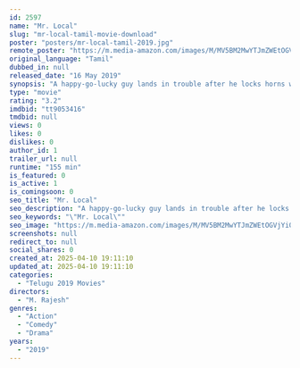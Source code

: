 ```yaml
---
id: 2597
name: "Mr. Local"
slug: "mr-local-tamil-movie-download"
poster: "posters/mr-local-tamil-2019.jpg"
remote_poster: "https://m.media-amazon.com/images/M/MV5BM2MwYTJmZWEtOGVjYi00MzU4LTgxMzUtOTIzYzRlNDFiMmFlXkEyXkFqcGdeQXVyODIwMDI1NjM@._V1_SX300.jpg"
original_language: "Tamil"
dubbed_in: null
released_date: "16 May 2019"
synopsis: "A happy-go-lucky guy lands in trouble after he locks horns with an egoistic lady. Both of them try to outsmart each other during various situations."
type: "movie"
rating: "3.2"
imdbid: "tt9053416"
tmdbid: null
views: 0
likes: 0
dislikes: 0
author_id: 1
trailer_url: null
runtime: "155 min"
is_featured: 0
is_active: 1
is_comingsoon: 0
seo_title: "Mr. Local"
seo_description: "A happy-go-lucky guy lands in trouble after he locks horns with an egoistic lady. Both of them try to outsmart each other during various situations."
seo_keywords: "\"Mr. Local\""
seo_image: "https://m.media-amazon.com/images/M/MV5BM2MwYTJmZWEtOGVjYi00MzU4LTgxMzUtOTIzYzRlNDFiMmFlXkEyXkFqcGdeQXVyODIwMDI1NjM@._V1_SX300.jpg"
screenshots: null
redirect_to: null
social_shares: 0
created_at: 2025-04-10 19:11:10
updated_at: 2025-04-10 19:11:10
categories:
  - "Telugu 2019 Movies"
directors:
  - "M. Rajesh"
genres:
  - "Action"
  - "Comedy"
  - "Drama"
years:
  - "2019"
---
```

